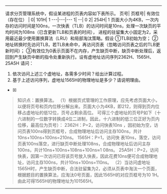 ---
请求分页管理系统中，假设某进程的页表内容如下表所示。
页号| 页框号| 有效位
（存在位） | 0| 101H| 1
---|---|---
1| \--| 0
2| 254H| 1
页面大小为4KB，一次内存的访问时间是100ns，一次快表（TLB）的访问时间是10ns，处理一次缺页的平均时间为108ns（已含更新TLB和页表的时间），
进程的驻留集大小固定为2，采用最近最少使用置换算法（LRU）和局部淘汰策略。假设
①TLB初始为空；
②地址转换时先访问TLB，若TLB未命中，再访问页表（忽略访问页表之后的TLB更新时间）；
③有效位为0表示页面不在内存，产生缺页中断，缺页中断处理后，返回到产生缺页中断的指令处重新执行。设有虚地址访问序列2362H、1565H、25A5H
请问：
1) 依次访问上述三个虚地址，各需多少时间？给出计算过程。
2) 基于上述访问序列，虚地址1565H的物理地址是多少？请说明理由。
- [x]  

> 知识点：置换算法。
> （1）根据页式管理的工作原理，应先考虑页面大小，以便将页号和页内位移分解出来。页面大小为4KB，即212，则得到页内位移占虚地址的低12位，页号占剩余高位。
> 可得三个虚地址的页号P如下（十六进制的一位数字转换成4位二进制，因此，十六进制的低三位正好为页内位移，最高位为页号）： 2362H：P=2，访问快表10ns
> ，因初始为空，访问页表100ns得到页框号，合成物理地址后访问主存100ns，共计10ns+100ns+100ns=210ns。 1565H：P=1，访问快
> 表10ns，落空，访问页表100ns落空，进行缺页中断处理108ns，合成物理地址后访问主存100ns，共计10ns+100ns+108ns+100ns≈1
> 08ns。
> 25A5H：P=2，访问快表，因第一次访问已将该页号放入快表，因此花费10ns便可合成物理地址，访问主存100ns，共计10ns+100ns=110ns。
> （2）当访问虚地址1565H时，产生缺页中断，合法驻留集为2，必须从页表中淘汰一个页面，根据题目的置换算法，应淘汰0号页面，因此1565H的对应页框号为10
> 1H。由此可得1565H的物理地址为101565H。

---
